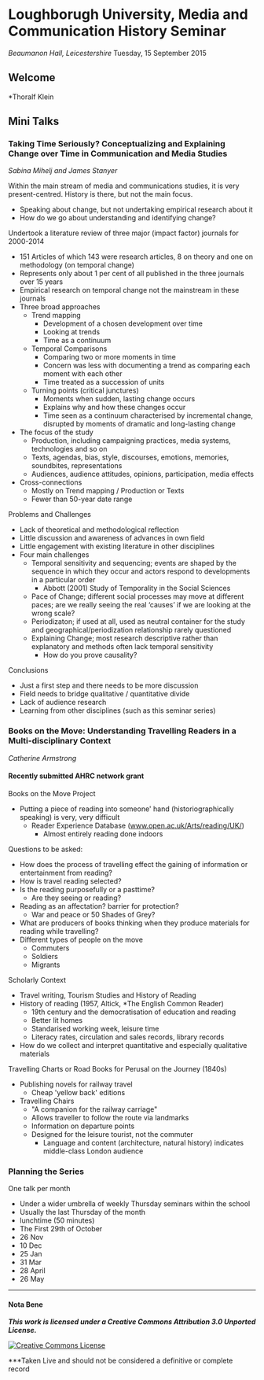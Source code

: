 ﻿# Loughborugh University, Media and Communication History Seminar #
*Beaumanon Hall, Leicestershire*
Tuesday, 15 September 2015

## Welcome
*Thoralf Klein

## Mini Talks
### Taking Time Seriously? Conceptualizing and Explaining Change over Time in Communication and Media Studies
*Sabina Mihelj and James Stanyer*

Within the main stream of media and communications studies, it is very present-centred.  History is there, but not the main focus.

+ Speaking about change, but not undertaking empirical research about it
+ How do we go about understanding and identifying change?

Undertook a literature review of three major (impact factor) journals for 2000-2014
+ 151 Articles of which 143 were research articles, 8 on theory and one on methodology (on temporal change)
+ Represents only about 1 per cent of all published in the three journals over 15 years
+ Empirical research on temporal change not the mainstream in these journals
+ Three broad approaches
  + Trend mapping
    + Development of a chosen development over time
    + Looking at trends
    + Time as a continuum
  + Temporal Comparisons
    + Comparing two or more moments in time
    + Concern was less with documenting a trend as comparing each moment with each other
    + Time treated as a succession of units
  + Turning points (critical junctures)
    + Moments when sudden, lasting change occurs
    + Explains why and how these changes occur
    + Time seen as a continuum characterised by incremental change, disrupted by moments of dramatic and long-lasting change
+ The focus of the study
  + Production, including campaigning practices, media systems, technologies and so on
  + Texts, agendas, bias, style, discourses, emotions, memories, soundbites, representations
  + Audiences, audience attitudes, opinions, participation, media effects
+ Cross-connections
  + Mostly on Trend mapping / Production or Texts
  + Fewer than 50-year date range

Problems and Challenges

+ Lack of theoretical and methodological reflection
+ Little discussion and awareness of advances in own field
+ Little engagement with existing literature in other disciplines
+ Four main challenges
  + Temporal sensitivity and sequencing; events are shaped by the sequence in which they occur and actors respond to developments in a particular order
    + Abbott (2001) Study of Temporality in the Social Sciences
  + Pace of Change; different social processes may move at different paces; are we really seeing the real ‘causes’ if we are looking at the wrong scale?
  + Periodizaton; if used at all, used as neutral container for the study and geographical/periodization relationship rarely questioned
  + Explaining Change; most research descriptive rather than explanatory and methods often lack temporal sensitivity
    + How do you prove causality?

Conclusions

+ Just a first step and there needs to be more discussion
+ Field needs to bridge qualitative / quantitative divide
+ Lack of audience research
+ Learning from other disciplines (such as this seminar series)

### Books on the Move: Understanding Travelling Readers in a Multi-disciplinary Context
*Catherine Armstrong*

#### Recently submitted AHRC network grant

Books on the Move Project

+ Putting a piece of reading into someone' hand (historiographically speaking) is very, very difficult
  + Reader Experience Database (www.open.ac.uk/Arts/reading/UK/)
    + Almost entirely reading done indoors

Questions to be asked:

+ How does the process of travelling effect the gaining of information or entertainment from reading?
+ How is travel reading selected?
+ Is the reading purposefully or a pasttime?
  + Are they seeing or reading?
+ Reading as an affectation? barrier for protection?
  + War and peace or 50 Shades of Grey?
+ What are producers of books thinking when they produce materials for reading while travelling?
+ Different types of people on the move
  + Commuters
  + Soldiers
  + Migrants

Scholarly Context

+ Travel writing, Tourism Studies and History of Reading
+ History of reading (1957, Altick, *The English Common Reader)
  + 19th century and the democratisation of education and reading
  + Better lit homes
  + Standarised working week, leisure time
  + Literacy rates, circulation and sales records, library records
+ How do we collect and interpret quantitative and especially qualitative materials

Travelling Charts or Road Books for Perusal on the Journey (1840s)

+ Publishing novels for railway travel
  + Cheap 'yellow back' editions
+ Travelling Chairs
  + "A companion for the railway carriage"
  + Allows traveller to follow the route via landmarks
  + Information on departure points
  + Designed for the leisure tourist, not the commuter
    + Language and content (architecture, natural history) indicates middle-class London audience

### Planning the Series

One talk per month

 + Under a wider umbrella of weekly Thursday seminars within the school
 + Usually the last Thursday of the month
 + lunchtime (50 minutes)
 + The First 29th of October
 + 26 Nov
 + 10 Dec
 + 25 Jan
 + 31 Mar
 + 28 April
 + 26 May


____
#### Nota Bene

***This work is licensed under a Creative Commons Attribution 3.0 Unported License.***

<a rel="license" href="http://creativecommons.org/licenses/by/3.0/"><img alt="Creative Commons License" style="border-width:0" src="http://i.creativecommons.org/l/by/3.0/88x31.png" /></a>

***Taken Live and should not be considered a definitive or complete record
